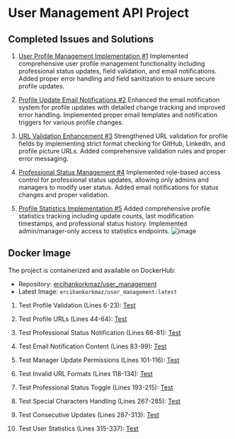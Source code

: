 # User Management API Project

## Completed Issues and Solutions
1. [User Profile Management Implementation #1](https://github.com/ErcihanK/user_management/issues/1)
   Implemented comprehensive user profile management functionality including professional status updates, field validation, and email notifications. Added proper error handling and field sanitization to ensure secure profile updates.

2. [Profile Update Email Notifications #2](https://github.com/ErcihanK/user_management/issues/2)
   Enhanced the email notification system for profile updates with detailed change tracking and improved error handling. Implemented proper email templates and notification triggers for various profile changes.

3. [URL Validation Enhancement #3](https://github.com/ErcihanK/user_management/issues/3)
   Strengthened URL validation for profile fields by implementing strict format checking for GitHub, LinkedIn, and profile picture URLs. Added comprehensive validation rules and proper error messaging.

4. [Professional Status Management #4](https://github.com/ErcihanK/user_management/issues/4)
   Implemented role-based access control for professional status updates, allowing only admins and managers to modify user status. Added email notifications for status changes and proper validation.

5. [Profile Statistics Implementation #5](https://github.com/ErcihanK/user_management/issues/5)
   Added comprehensive profile statistics tracking including update counts, last modification timestamps, and professional status history. Implemented admin/manager-only access to statistics endpoints.
![image](https://github.com/user-attachments/assets/3b23ae95-3622-4907-8306-8e61d7737f19)

## Docker Image
The project is containerized and available on DockerHub:
- Repository: [ercihankorkmaz/user_management](https://hub.docker.com/repository/docker/ercihankorkmaz/user_management)
- Latest Image: `ercihankorkmaz/user_management:latest`

1. Test Profile Validation (Lines 6-23):
[Test](https://github.com/ErcihanK/user_management/blob/main/tests/test_api/test_profile_management.py#L6-L23)

2. Test Profile URLs (Lines 44-64):
[Test](https://github.com/ErcihanK/user_management/blob/main/tests/test_api/test_profile_management.py#L39-L56)

3. Test Professional Status Notification (Lines 66-81):
[Test](https://github.com/ErcihanK/user_management/blob/main/tests/test_api/test_profile_management.py#L57-L70)

4. Test Email Notification Content (Lines 83-99):
[Test](https://github.com/ErcihanK/user_management/blob/main/tests/test_api/test_profile_management.py#L83-L99)

5. Test Manager Update Permissions (Lines 101-116):
[Test](https://github.com/ErcihanK/user_management/blob/main/tests/test_api/test_profile_management.py#L89-L101)

6. Test Invalid URL Formats (Lines 118-134):
[Test](https://github.com/ErcihanK/user_management/blob/main/tests/test_api/test_profile_management.py#L104-L117)

7. Test Professional Status Toggle (Lines 193-215):
[Test](https://github.com/ErcihanK/user_management/blob/main/tests/test_api/test_profile_management.py#L242-L263)

8. Test Special Characters Handling (Lines 267-285):
[Test](https://github.com/ErcihanK/user_management/blob/main/tests/test_api/test_profile_management.py#L316-L333)

9. Test Consecutive Updates (Lines 287-313):
[Test](https://github.com/ErcihanK/user_management/blob/main/tests/test_api/test_profile_management.py#335-L358)

10. Test User Statistics (Lines 315-337):
[Test ](https://github.com/ErcihanK/user_management/blob/main/tests/test_api/test_profile_management.py#L376-L397)
